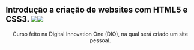 <h2>Introdução a criação de websites com HTML5 e CSS3. <img src="https://img.shields.io/badge/HTML5-E34F26?style=for-the-badge&logo=html5&logoColor=white"><img src="https://img.shields.io/badge/CSS-239120?&style=for-the-badge&logo=css3&logoColor=white"></h2>

<p align="center">Curso feito na Digital Innovation One (DIO), na qual será criado um site pessoal.</p>

